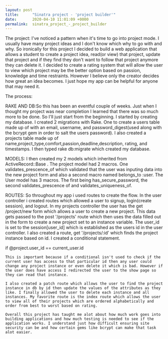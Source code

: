 ```yaml
---
layout: post
title:      "Sinatra project - 'project builder'"
date:       2020-04-10 11:01:09 +0000
permalink:  sinatra_project_-_project_builder
---
```


The project:   I've noticed a pattern when it's time to go into project mode. I usually have many project ideas and I don't know which why to go with and why. So ironically for this project I decided to build a web application that allows a student to create a project idea, read(or view) that project, update that project and if they find they don't want to follow that project anymore they can delete it. I decided to create a rating system that will allow the user to view which project may be the better option based on passion,  knowledge and time restraints. However I believe only the creator decides how great an idea becomes. I just hope my app can be helpful for anyone that may need it.

The process: 

RAKE AND DB:So this has been an eventful couple of weeks. Just when I thought my project was near completion I learned that there was so much more to be done. So I'll just start from the beginning. I started by creating my database.
I created 2 migrations with Rake. One to create a users table made up of with an email, username, and password_digest(used along with the bcrypt gem in order to salt the users password). I also created a projects table made up of name,project_type,comfort,passion,deadline,description, rating, and timestamps. I then typed rake db:migrate which created my database.

MODELS: I then created my 2 models which inherited from ActiveRecord::Base . The project model had 2 macros. One validates_prescence_of which validated that the user was inputing data into the new project form and also a second macro named belongs_to :user. The User model has 3 macros. The first being has_secure_password, the second validates_prescence of and validates_uniqueness_of. 

ROUTES: So throughout my app i used routes to create the flow. In the user controller i created routes which allowed a user to signup, login(create session), and logout. In my projects controller the user has the get /project/new form which allows a user to create a new project. This data gets passed to the post '/projects' route which then uses the data filled out in the form to create a new project set to an instance variable. The user_id is set to the session[user_id] which is established as the users id in the user controller. I also created a route,  get '/projects/:id'  which finds the project instance based on id. I created a conditional statement.

  if @project.user_id == current_user.id
	
	This is important because if a conditional isn't used to check if the current user has access to that particular id then any user could change any project instance or even delete it which is bad. However if the user does have access I redirected the user to the show page so they can read that instance.
	
	I also created a patch route which allows the user to find the project instance in db by id then update the values of the attributes as they like. I finally allowed the user to delete each instance and all instances. My favorite route is the index route which allows the user to view all of their projects which are ordered alphabetically and order from best to worst based on rating.
	
	Overall this project has taught me alot about how much work goes into building applications and how much testing is needed to see if the application works. I understand just how difficult ensuring site security can be and how certain gems like bcrypt can make that task alot easier.
